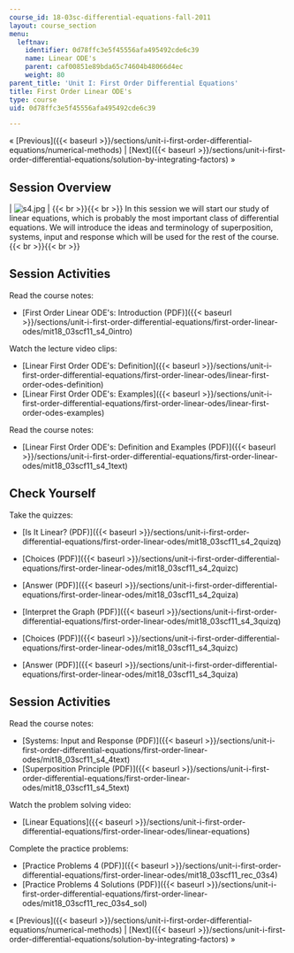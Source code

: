 ```yaml
---
course_id: 18-03sc-differential-equations-fall-2011
layout: course_section
menu:
  leftnav:
    identifier: 0d78ffc3e5f45556afa495492cde6c39
    name: Linear ODE's
    parent: caf00851e89bda65c74604b48066d4ec
    weight: 80
parent_title: 'Unit I: First Order Differential Equations'
title: First Order Linear ODE's
type: course
uid: 0d78ffc3e5f45556afa495492cde6c39

---
```


« [Previous]({{< baseurl >}}/sections/unit-i-first-order-differential-equations/numerical-methods) | [Next]({{< baseurl >}}/sections/unit-i-first-order-differential-equations/solution-by-integrating-factors) »

Session Overview
----------------

| ![s4.jpg](/coursemedia/18-03sc-differential-equations-fall-2011/b13605baa04756f69b6fd2c7216acdf7_s4.jpg) |  {{< br >}}{{< br >}} In this session we will start our study of linear equations, which is probably the most important class of differential equations. We will introduce the ideas and terminology of superposition, systems, input and response which will be used for the rest of the course. {{< br >}}{{< br >}}  

Session Activities
------------------

Read the course notes:

*   [First Order Linear ODE's: Introduction (PDF)]({{< baseurl >}}/sections/unit-i-first-order-differential-equations/first-order-linear-odes/mit18_03scf11_s4_0intro)

Watch the lecture video clips:

*   [Linear First Order ODE's: Definition]({{< baseurl >}}/sections/unit-i-first-order-differential-equations/first-order-linear-odes/linear-first-order-odes-definition)
*   [Linear First Order ODE's: Examples]({{< baseurl >}}/sections/unit-i-first-order-differential-equations/first-order-linear-odes/linear-first-order-odes-examples)

Read the course notes:

*   [Linear First Order ODE's: Definition and Examples (PDF)]({{< baseurl >}}/sections/unit-i-first-order-differential-equations/first-order-linear-odes/mit18_03scf11_s4_1text)

Check Yourself
--------------

Take the quizzes:

*   [Is It Linear? (PDF)]({{< baseurl >}}/sections/unit-i-first-order-differential-equations/first-order-linear-odes/mit18_03scf11_s4_2quizq)
*   [Choices (PDF)]({{< baseurl >}}/sections/unit-i-first-order-differential-equations/first-order-linear-odes/mit18_03scf11_s4_2quizc)
*   [Answer (PDF)]({{< baseurl >}}/sections/unit-i-first-order-differential-equations/first-order-linear-odes/mit18_03scf11_s4_2quiza)
  
*   [Interpret the Graph (PDF)]({{< baseurl >}}/sections/unit-i-first-order-differential-equations/first-order-linear-odes/mit18_03scf11_s4_3quizq)
*   [Choices (PDF)]({{< baseurl >}}/sections/unit-i-first-order-differential-equations/first-order-linear-odes/mit18_03scf11_s4_3quizc)
*   [Answer (PDF)]({{< baseurl >}}/sections/unit-i-first-order-differential-equations/first-order-linear-odes/mit18_03scf11_s4_3quiza)

Session Activities
------------------

Read the course notes:

*   [Systems: Input and Response (PDF)]({{< baseurl >}}/sections/unit-i-first-order-differential-equations/first-order-linear-odes/mit18_03scf11_s4_4text)
*   [Superposition Principle (PDF)]({{< baseurl >}}/sections/unit-i-first-order-differential-equations/first-order-linear-odes/mit18_03scf11_s4_5text)

Watch the problem solving video:

*   [Linear Equations]({{< baseurl >}}/sections/unit-i-first-order-differential-equations/first-order-linear-odes/linear-equations)

Complete the practice problems:

*   [Practice Problems 4 (PDF)]({{< baseurl >}}/sections/unit-i-first-order-differential-equations/first-order-linear-odes/mit18_03scf11_rec_03s4)
*   [Practice Problems 4 Solutions (PDF)]({{< baseurl >}}/sections/unit-i-first-order-differential-equations/first-order-linear-odes/mit18_03scf11_rec_03s4_sol)

« [Previous]({{< baseurl >}}/sections/unit-i-first-order-differential-equations/numerical-methods) | [Next]({{< baseurl >}}/sections/unit-i-first-order-differential-equations/solution-by-integrating-factors) »